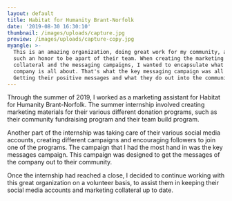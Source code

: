 ```yaml
---
layout: default
title: Habitat for Humanity Brant-Norfolk
date: '2019-08-30 16:30:10'
thumbnail: /images/uploads/capture.jpg
preview: /images/uploads/capture-copy.jpg
myangle: >-
  This is an amazing organization, doing great work for my community, and it was
  such an honor to be apart of their team. When creating the marketing
  collateral and the messaging campaigns, I wanted to encapsulate what this
  company is all about. That's what the key messaging campaign was all about.
  Getting their positive messages and what they do out into the community.
---
```

Through the summer of 2019, I worked as a marketing assistant for Habitat for Humanity Brant-Norfolk. The summer internship involved creating marketing materials for their various different donation programs, such as their community fundraising program and their team build program. 

Another part of the internship was taking care of their various social media accounts, creating different campaigns and encouraging followers to join one of the programs. The campaign that I had the most hand in was the key messages campaign. This campaign was designed to get the messages of the company out to their community. 

Once the internship had reached a close, I decided to continue working with this great organization on a volunteer basis, to assist them in keeping their social media accounts and marketing collateral up to date.
